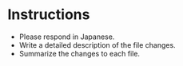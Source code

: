 # Instructions

- Please respond in Japanese.
- Write a detailed description of the file changes.
- Summarize the changes to each file.
